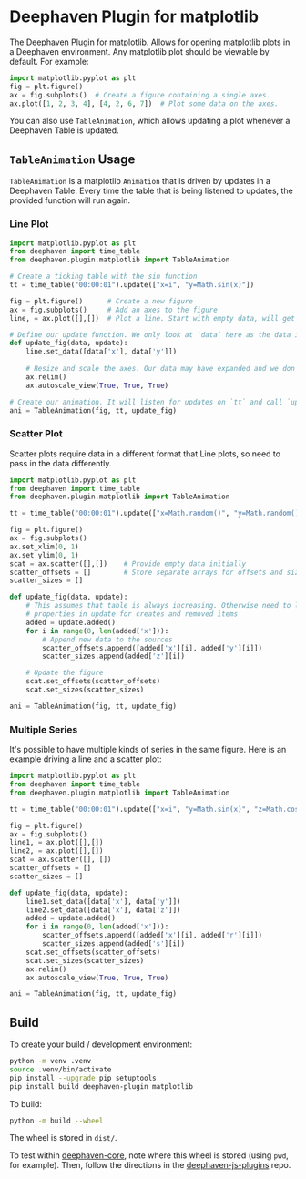 # Deephaven Plugin for matplotlib

The Deephaven Plugin for matplotlib. Allows for opening matplotlib plots in a Deephaven environment. Any matplotlib plot
should be viewable by default. For example:
```python
import matplotlib.pyplot as plt
fig = plt.figure()
ax = fig.subplots()  # Create a figure containing a single axes.
ax.plot([1, 2, 3, 4], [4, 2, 6, 7])  # Plot some data on the axes.
```
You can also use `TableAnimation`, which allows updating a plot whenever a Deephaven Table is updated.

## `TableAnimation` Usage

`TableAnimation` is a matplotlib `Animation` that is driven by updates in a Deephaven Table. Every time the table that
is being listened to updates, the provided function will run again.

### Line Plot
```python
import matplotlib.pyplot as plt
from deephaven import time_table
from deephaven.plugin.matplotlib import TableAnimation

# Create a ticking table with the sin function
tt = time_table("00:00:01").update(["x=i", "y=Math.sin(x)"])

fig = plt.figure()      # Create a new figure
ax = fig.subplots()     # Add an axes to the figure
line, = ax.plot([],[])  # Plot a line. Start with empty data, will get updated with table updates.

# Define our update function. We only look at `data` here as the data is already stored in the format we want
def update_fig(data, update):
    line.set_data([data['x'], data['y']])
    
    # Resize and scale the axes. Our data may have expanded and we don't want it to appear off screen.
    ax.relim()
    ax.autoscale_view(True, True, True)

# Create our animation. It will listen for updates on `tt` and call `update_fig` whenever there is an update
ani = TableAnimation(fig, tt, update_fig)
```

### Scatter Plot
Scatter plots require data in a different format that Line plots, so need to pass in the data differently.
```python
import matplotlib.pyplot as plt
from deephaven import time_table
from deephaven.plugin.matplotlib import TableAnimation

tt = time_table("00:00:01").update(["x=Math.random()", "y=Math.random()", "z=Math.random()*50"])

fig = plt.figure()
ax = fig.subplots()
ax.set_xlim(0, 1)
ax.set_ylim(0, 1)
scat = ax.scatter([],[])    # Provide empty data initially
scatter_offsets = []        # Store separate arrays for offsets and sizes
scatter_sizes = []

def update_fig(data, update):
    # This assumes that table is always increasing. Otherwise need to look at other 
    # properties in update for creates and removed items
    added = update.added()
    for i in range(0, len(added['x'])):
        # Append new data to the sources
        scatter_offsets.append([added['x'][i], added['y'][i]])
        scatter_sizes.append(added['z'][i])

    # Update the figure
    scat.set_offsets(scatter_offsets)
    scat.set_sizes(scatter_sizes)

ani = TableAnimation(fig, tt, update_fig)
```

### Multiple Series
It's possible to have multiple kinds of series in the same figure. Here is an example driving a line and a scatter plot:
```python
import matplotlib.pyplot as plt
from deephaven import time_table
from deephaven.plugin.matplotlib import TableAnimation

tt = time_table("00:00:01").update(["x=i", "y=Math.sin(x)", "z=Math.cos(x)", "r=Math.random()", "s=Math.random()*100"])

fig = plt.figure()
ax = fig.subplots()
line1, = ax.plot([],[])
line2, = ax.plot([],[])
scat = ax.scatter([], [])
scatter_offsets = []
scatter_sizes = []

def update_fig(data, update):
    line1.set_data([data['x'], data['y']])
    line2.set_data([data['x'], data['z']])
    added = update.added()
    for i in range(0, len(added['x'])):
        scatter_offsets.append([added['x'][i], added['r'][i]])
        scatter_sizes.append(added['s'][i])
    scat.set_offsets(scatter_offsets)
    scat.set_sizes(scatter_sizes)
    ax.relim()
    ax.autoscale_view(True, True, True)

ani = TableAnimation(fig, tt, update_fig)
```

## Build

To create your build / development environment:

```sh
python -m venv .venv
source .venv/bin/activate
pip install --upgrade pip setuptools
pip install build deephaven-plugin matplotlib
```

To build:

```sh
python -m build --wheel
```

The wheel is stored in `dist/`. 

To test within [deephaven-core](https://github.com/deephaven/deephaven-core), note where this wheel is stored (using `pwd`, for example).
Then, follow the directions in the [deephaven-js-plugins](https://github.com/deephaven/deephaven-js-plugins) repo.